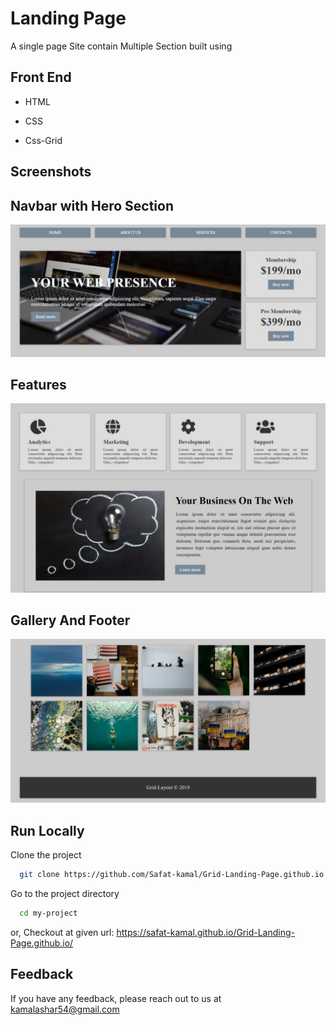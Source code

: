 
# Landing Page

A single page Site contain Multiple Section built using




## Front End 

- HTML

- CSS

- Css-Grid
## Screenshots
## Navbar with Hero Section
![Home](https://github.com/Safat-kamal/Grid-Landing-Page.github.io/blob/master/screenshots/Web%20capture_14-3-2022_115918_.jpeg?raw=true)

## Features
![Features](https://github.com/Safat-kamal/Grid-Landing-Page.github.io/blob/master/screenshots/Web%20capture_14-3-2022_115956_.jpeg?raw=true)

## Gallery And Footer
![Gallery](https://github.com/Safat-kamal/Grid-Landing-Page.github.io/blob/master/screenshots/Web%20capture_14-3-2022_12012_.jpeg?raw=true)
## Run Locally

Clone the project

```bash
  git clone https://github.com/Safat-kamal/Grid-Landing-Page.github.io.git
```

Go to the project directory

```bash
  cd my-project
```

or,
Checkout at given url: https://safat-kamal.github.io/Grid-Landing-Page.github.io/


## Feedback

If you have any feedback, please reach out to us at kamalashar54@gmail.com

